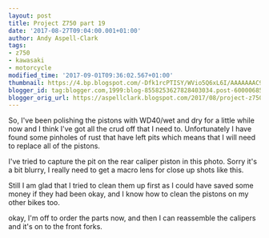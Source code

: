 ```yaml
---
layout: post
title: Project Z750 part 19
date: '2017-08-27T09:04:00.001+01:00'
author: Andy Aspell-Clark
tags:
- z750
- kawasaki
- motorcycle
modified_time: '2017-09-01T09:36:02.567+01:00'
thumbnail: https://4.bp.blogspot.com/-Dfk1rcPTISY/WVio5Q6xL6I/AAAAAAAC9dg/wyd8caGAuQkYL9zOUmhdh5ActWljNiM8QCKgBGAs/s72-c/IMG_20170702_090207.jpg
blogger_id: tag:blogger.com,1999:blog-8558253627828403034.post-6000068567343609233
blogger_orig_url: https://aspellclark.blogspot.com/2017/08/project-z750-part-19.html
---
```


So, I've been polishing the pistons with WD40/wet and dry for a little while now and I think I've got all the crud off that I need to. Unfortunately I have found some pinholes of rust that have left pits which means that I will need to replace all of the pistons.

I've tried to capture the pit on the rear caliper piston in this photo. Sorry it's a bit blurry, I really need to get a macro lens for close up shots like this.




Still I am glad that I tried to clean them up first as I could have saved some money if they had been okay, and I know how to clean the pistons on my other bikes too.

okay, I'm off to order the parts now, and then I can reassemble the calipers and it's on to the front forks.


